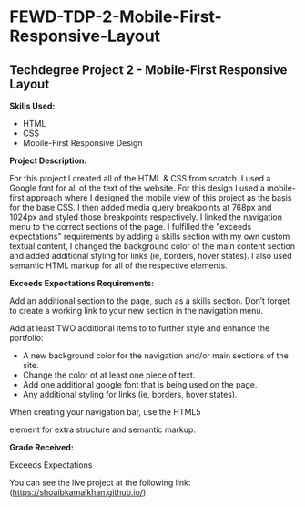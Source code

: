 # FEWD-TDP-2-Mobile-First-Responsive-Layout
## Techdegree Project 2 - Mobile-First Responsive Layout

 **Skills Used:**

- HTML
- CSS
- Mobile-First Responsive Design

**Project Description:**

For this project I created all of the HTML & CSS from scratch. I used a Google font for all of the text of the website. For this design I used a mobile-first approach where I designed the mobile view of this project as the basis for the base CSS. I then added media query breakpoints at 768px and 1024px and styled those breakpoints respectively. I linked the navigation menu to the correct sections of the page. I fulfilled the "exceeds expectations" requirements by adding a skills section with my own custom textual content, I changed the background color of the main content section and added additional styling for links (ie, borders, hover states). I also used semantic HTML markup for all of the respective elements.

**Exceeds Expectations Requirements:**

Add an additional section to the page, such as a skills section. Don’t forget to create a working link to your new section in the navigation menu.

Add at least TWO additional items to to further style and enhance the portfolio:

- A new background color for the navigation and/or main sections of the site.
- Change the color of at least one piece of text.
- Add one additional google font that is being used on the page.
- Any additional styling for links (ie, borders, hover states).

When creating your navigation bar, use the HTML5 <nav> element for extra structure and semantic markup.

**Grade Received:**

Exceeds Expectations

You can see the live project at the following link: (https://shoaibkamalkhan.github.io/).
